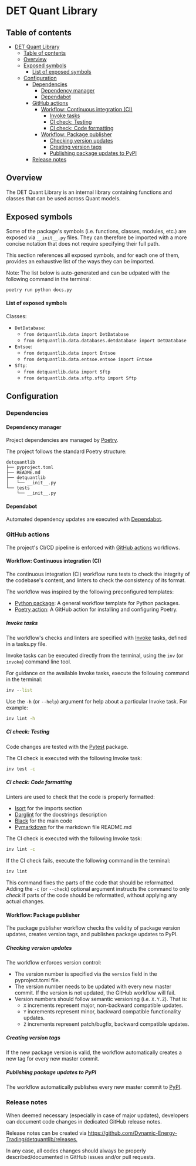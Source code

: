 # DET Quant Library

## Table of contents

<!--TOC-->

- [DET Quant Library](#det-quant-library)
  - [Table of contents](#table-of-contents)
  - [Overview](#overview)
  - [Exposed symbols](#exposed-symbols)
    - [List of exposed symbols](#list-of-exposed-symbols)
  - [Configuration](#configuration)
    - [Dependencies](#dependencies)
      - [Dependency manager](#dependency-manager)
      - [Dependabot](#dependabot)
    - [GitHub actions](#github-actions)
      - [Workflow: Continuous integration (CI)](#workflow-continuous-integration-ci)
        - [Invoke tasks](#invoke-tasks)
        - [CI check: Testing](#ci-check-testing)
        - [CI check: Code formatting](#ci-check-code-formatting)
      - [Workflow: Package publisher](#workflow-package-publisher)
        - [Checking version updates](#checking-version-updates)
        - [Creating version tags](#creating-version-tags)
        - [Publishing package updates to PyPI](#publishing-package-updates-to-pypi)
    - [Release notes](#release-notes)

<!--TOC-->

## Overview

The DET Quant Library is an internal library containing functions and classes that can be used
across Quant models.

## Exposed symbols

Some of the package's symbols (i.e. functions, classes, modules, etc.) are exposed via
`__init__.py` files. They can therefore be imported with a more concise notation that does not
require specifying their full path.

This section references all exposed symbols, and for each one of them, provides an exhaustive
list of the ways they can be imported.

Note: The list below is auto-generated and can be udpated with the following command in the
terminal:

```cmd
poetry run python docs.py
```

#### List of exposed symbols

<!-- START EXPOSED SYMBOLS AUTO-GENERATED -->

Classes:

- `DetDatabase`:
  - `from detquantlib.data import DetDatabase`
  - `from detquantlib.data.databases.detdatabase import DetDatabase`
- `Entsoe`:
  - `from detquantlib.data import Entsoe`
  - `from detquantlib.data.entsoe.entsoe import Entsoe`
- `Sftp`:
  - `from detquantlib.data import Sftp`
  - `from detquantlib.data.sftp.sftp import Sftp`

<!-- END EXPOSED SYMBOLS AUTO-GENERATED -->

## Configuration

### Dependencies

#### Dependency manager

Project dependencies are managed by [Poetry](https://python-poetry.org/).

The project follows the standard Poetry structure:

```
detquantlib
├── pyproject.toml
├── README.md
├── detquantlib
│   └── __init__.py
└── tests
    └── __init__.py
```

#### Dependabot

Automated dependency updates are executed with
[Dependabot](https://docs.github.com/en/code-security/dependabot).

### GitHub actions

The project's CI/CD pipeline is enforced with [GitHub actions](https://docs.github.com/en/actions)
workflows.

#### Workflow: Continuous integration (CI)

The continuous integration (CI) workflow runs tests to check the integrity of the codebase's
content, and linters to check the consistency of its format.

The workflow was inspired by the following preconfigured templates:

- [Python package](https://github.com/actions/starter-workflows/blob/main/ci/python-package.yml):
  A general workflow template for Python packages.
- [Poetry action](https://github.com/marketplace/actions/install-poetry-action): A GitHub action
  for installing and configuring Poetry.

##### Invoke tasks

The workflow's checks and linters are specified with [Invoke](https://www.pyinvoke.org/) tasks,
defined in a tasks.py file.

Invoke tasks can be executed directly from the terminal, using the `inv` (or `invoke`)
command line tool.

For guidance on the available Invoke tasks, execute the following command in the terminal:

```cmd
inv --list
```

Use the `-h` (or `--help`) argument for help about a particular Invoke task. For example:

```cmd
inv lint -h
```

##### CI check: Testing

Code changes are tested with the [Pytest](https://github.com/pytest-dev/pytest) package.

The CI check is executed with the following Invoke task:

```cmd
inv test -c
```

##### CI check: Code formatting

Linters are used to check that the code is properly formatted:

- [Isort](https://github.com/timothycrosley/isort) for the imports section
- [Darglint](https://github.com/terrencepreilly/darglint) for the docstrings description
- [Black](https://github.com/psf/black) for the main code
- [Pymarkdown](https://github.com/jackdewinter/pymarkdown) for the markdown file README.md

The CI check is executed with the following Invoke task:

```cmd
inv lint -c
```

If the CI check fails, execute the following command in the terminal:

```cmd
inv lint
```

This command fixes the parts of the code that should be reformatted. Adding the `-c` (or
`--check`) optional argument instructs the command to only _check_ if parts of the code should be
reformatted, without applying any actual changes.

#### Workflow: Package publisher

The package publisher workflow checks the validity of package version updates, creates version
tags, and publishes package updates to PyPI.

##### Checking version updates

The workflow enforces version control:

- The version number is specified via the `version` field in the pyproject.toml file.
- The version number needs to be updated with every new master commit. If the version is not
  updated, the GitHub workflow will fail.
- Version numbers should follow semantic versioning (i.e. `X.Y.Z`). That is:
  - `X` increments represent major, non-backward compatible updates.
  - `Y` increments represent minor, backward compatible functionality updates.
  - `Z` increments represent patch/bugfix, backward compatible updates.

##### Creating version tags

If the new package version is valid, the workflow automatically creates a new tag for every new
master commit.

##### Publishing package updates to PyPI

The workflow automatically publishes every new master commit to
[PyPI](https://pypi.org/project/detquantlib/).

### Release notes

When deemed necessary (especially in case of major updates), developers can document code
changes in dedicated GitHub release notes.

Release notes can be created via <https://github.com/Dynamic-Energy-Trading/detquantlib/releases.>

In any case, all codes changes should always be properly described/documented in GitHub issues
and/or pull requests.
